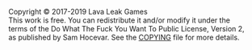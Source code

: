Copyright © 2017-2019 Lava Leak Games  
This work is free. You can redistribute it and/or modify it under the  
terms of the Do What The Fuck You Want To Public License, Version 2,  
as published by Sam Hocevar. See the [COPYING](http://www.wtfpl.net/txt/copying) file for more details.
